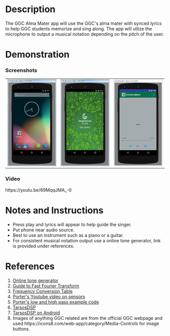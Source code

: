 <h1>Description</h1>
<p>The GGC Alma Mater app will use the GGC's alma mater with synced lyrics to help GGC students memorize and sing along. The app will utlize the microphone to output a musical notation depending on the pitch of the user.</p>

<h1>Demonstration</h1>

<h3>Screenshots</h3>
<table>
<tr>
<td><img src="/screenshots/02.PNG" width = "250"/></td>
<td><img src="/screenshots/03.PNG" width = "250"/></td>
<td><img src="/screenshots/00.PNG" width = "250"/></td>
</tr>
</table>

<h3>Video</h3>
https://youtu.be/69MqqJMA_-0

<h1>Notes and Instructions</h1>
<ul>
<li>Press play and lyrics will appear to help guide the singer.</li>
<li>Put phone near audio source.</li>
<li>Best to use an instrument such as a piano or a guitar.</li>
<li>For consistent musical notation output use a online tone generator, link is provided under references.</li>
</ul>

<h1>References</h1>
<ol>
<li><a href = 'http://www.szynalski.com/tone-generator/'>Online tone generator</a></li>
<li><a href='https://betterexplained.com/articles/an-interactive-guide-to-the-fourier-transform'>Guide to Fast Fourier Transform</a></li>
<li><a href ='http://www.phy.mtu.edu/~suits/notefreqs.html'>Frequency Conversion Table</a></li>
<li><a href='https://www.youtube.com/watch?v=VvBAlH_yIKQ&list=PLkHsKoi6eZnwilGXUc95CqS7Vw4uLLDLG&index=33'>Porter's Youtube video on sensors</a></li>
<li><a href='https://github.com/aporter/coursera-android/blob/master/Examples/SensorFilteredAccelerometer/src/course/examples/sensors/showfilteredvalues/SensorFilteredValuesActivity.java'>Porter's low and high pass example code</a></li>
<li><a href='https://android-arsenal.com/details/1/1986'>TarsosDSP</a></li>
<li><a href='https://0110.be/posts/TarsosDSP_on_Android_-_Audio_Processing_in_Java_on_Android'>TarsosDSP on Android</a></li>
<li>Images of anything GGC related are from the official GGC webpage and used https://icons8.com/web-app/category/Media-Controls for image buttons.</li>
</ol>
